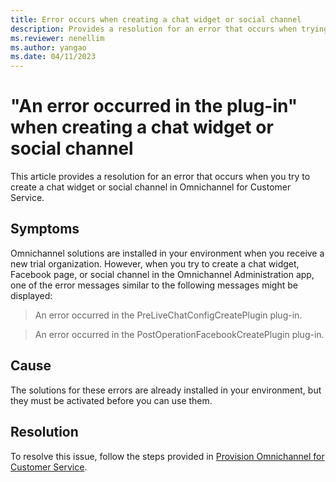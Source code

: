 ```yaml
---
title: Error occurs when creating a chat widget or social channel
description: Provides a resolution for an error that occurs when trying to create a chat widget or social channel in Omnichannel for Customer Service.
ms.reviewer: nenellim
ms.author: yangao
ms.date: 04/11/2023
---
```

# "An error occurred in the plug-in" when creating a chat widget or social channel

This article provides a resolution for an error that occurs when you try to create a chat widget or social channel in Omnichannel for Customer Service.

## Symptoms

Omnichannel solutions are installed in your environment when you receive a new trial organization. However, when you try to create a chat widget, Facebook page, or social channel in the Omnichannel Administration app, one of the error messages similar to the following messages might be displayed:

> An error occurred in the PreLiveChatConfigCreatePlugin plug-in.

> An error occurred in the PostOperationFacebookCreatePlugin plug-in.

## Cause

The solutions for these errors are already installed in your environment, but they must be activated before you can use them.

## Resolution

To resolve this issue, follow the steps provided in [Provision Omnichannel for Customer Service](/dynamics365/customer-service/omnichannel-provision-license).

